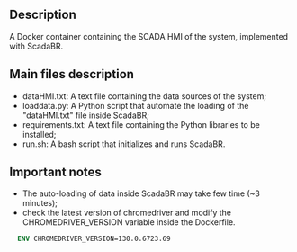 ## Description
A Docker container containing the SCADA HMI of the system, implemented with ScadaBR.

## Main files description
- dataHMI.txt: A text file containing the data sources of the system;
- loaddata.py: A Python script that automate the loading of the "dataHMI.txt" file inside ScadaBR;
- requirements.txt: A text file containing the Python libraries to be installed;
- run.sh: A bash script that initializes and runs ScadaBR.

## Important notes
- The auto-loading of data inside ScadaBR may take few time (~3 minutes);
- check the latest version of chromedriver and modify the CHROMEDRIVER_VERSION variable inside the Dockerfile.
```dockerfile
  ENV CHROMEDRIVER_VERSION=130.0.6723.69
```
